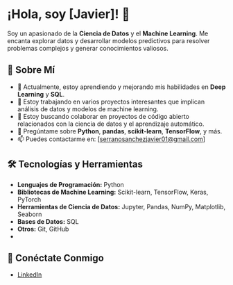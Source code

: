 # ¡Hola, soy [Javier]! 👋

Soy un apasionado de la **Ciencia de Datos** y el **Machine Learning**. Me encanta explorar datos y desarrollar modelos predictivos para resolver problemas complejos y generar conocimientos valiosos.

## 🚀 Sobre Mí

- 🌱 Actualmente, estoy aprendiendo y mejorando mis habilidades en **Deep Learning** y **SQL**.
- 🔭 Estoy trabajando en varios proyectos interesantes que implican análisis de datos y modelos de machine learning.
- 🤝 Estoy buscando colaborar en proyectos de código abierto relacionados con la ciencia de datos y el aprendizaje automático.
- 💬 Pregúntame sobre **Python**, **pandas**, **scikit-learn**, **TensorFlow**, y más.
- 📫 Puedes contactarme en: [serranosanchezjavier01@gmail.com]

## 🛠️ Tecnologías y Herramientas

- **Lenguajes de Programación:** Python
- **Bibliotecas de Machine Learning:** Scikit-learn, TensorFlow, Keras, PyTorch
- **Herramientas de Ciencia de Datos:** Jupyter, Pandas, NumPy, Matplotlib, Seaborn
- **Bases de Datos:** SQL
- **Otros:** Git, GitHub
- 
## 🔗 Conéctate Conmigo

- [LinkedIn](www.linkedin.com/in/javierserrano01)
